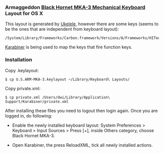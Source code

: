 
### Armaggeddon [Black Hornet MKA-3 Mechanical Keyboard](http://leapfroglobal.com/amg/keyboards/black-hornet-mka-3.html) Layout for OS X

This layout is generated by [Ukelele](http://scripts.sil.org/cms/scripts/page.php?site_id=nrsi&id=ukelele), however there are some keys (seems to be the ones that are independent from keyboard layout):

```
/System/Library/Frameworks/Carbon.framework/Versions/A/Frameworks/HIToolbox.framework/Versions/A/Headers/Events.h
```

[Karabiner](https://pqrs.org/osx/karabiner/) is being used to map the keys that fire function keys.

### Installation

Copy .keylayout:

```
$ cp U.S.ARM-MKA-3.keylayout ~/Library/Keyboard\ Layouts/
```

Copy private.xml:

```
$ cp private.xml /Users/dwi/Library/Application\ Support/Karabiner/private.xml
```

After installing these files you need to logout then login again. Once you are logged in, do following:

- Enable the newly installed keyboard layout: System Preferences > Keyboard > Input Sources > Press [+], inside Others category, choose Black Hornet MKA-3.

- Open Karabiner, the press ReloadXML, tick all newly installed actions.
